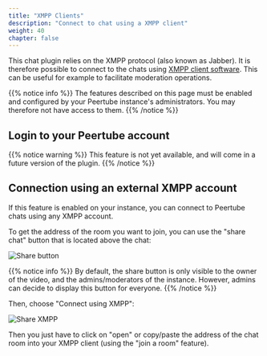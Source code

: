 ```yaml
---
title: "XMPP Clients"
description: "Connect to chat using a XMPP client"
weight: 40
chapter: false
---
```


This chat plugin relies on the XMPP protocol (also known as Jabber).
It is therefore possible to connect to the chats using
[XMPP client software](https://en.wikipedia.org/wiki/XMPP#Clients).
This can be useful for example to facilitate moderation operations.

{{% notice info %}}
The features described on this page must be enabled and configured by
your Peertube instance's administrators. You may therefore not have access to them.
{{% /notice %}}

## Login to your Peertube account

{{% notice warning %}}
This feature is not yet available, and will come in a future version of the plugin.
{{% /notice %}}

## Connection using an external XMPP account

If this feature is enabled on your instance, you can connect to Peertube
chats using any XMPP account.

To get the address of the room you want to join, you can use the "share chat"
button that is located above the chat:

![Share button](/peertube-plugin-livechat/images/share_button.png?classes=shadow,border&height=200px)

{{% notice info %}}
By default, the share button is only visible to the owner of the video,
and the admins/moderators of the instance.
However, admins can decide to display this button for everyone.
{{% /notice %}}

Then, choose "Connect using XMPP":

![Share XMPP](/peertube-plugin-livechat/images/share_xmpp_dialog.png?classes=shadow,border&height=200px)

Then you just have to click on "open" or copy/paste the address of the chat room into your XMPP client
(using the "join a room" feature).
